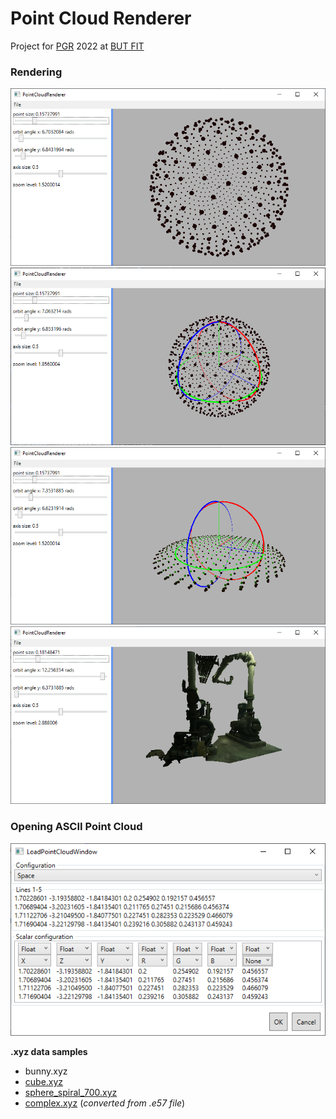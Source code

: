 # Point Cloud Renderer
Project for [PGR](https://www.fit.vut.cz/study/course/PGR/.en) 2022 at [BUT FIT](https://www.fit.vut.cz/.en)

### Rendering

![sphere](/img/sphere2.png)
![rotating sphere](/img/sphere1.png)
![sphere Y -> G](/img/sphere3.png)
![complex point cloud](/img/complex2.png)

### Opening ASCII Point Cloud 

![cloud config](/img/complex1.png)

**.xyz data samples**
- bunny.xyz
- [cube.xyz](https://people.math.sc.edu/Burkardt/data/xyz/xyz.html)
- [sphere_spiral_700.xyz](https://people.math.sc.edu/Burkardt/data/xyz/xyz.html)
- [complex.xyz](http://www.libe57.org/data.html) (*converted from .e57 file*)
